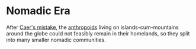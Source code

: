# Nomadic Era

After [Caer's mistake](../cataclysms/caers-mistake.md), the [anthropoids](../anthropoids/introduction.md) living on islands-cum-mountains around the globe could not feasibly remain in their homelands, so they split into many smaller nomadic communities.